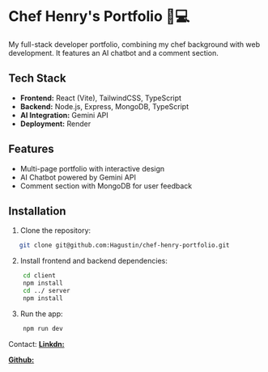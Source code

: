# Chef Henry's Portfolio 🍳💻

My full-stack developer portfolio, combining my chef background with web development. It features an AI chatbot and a comment section.

## Tech Stack

- **Frontend:** React (Vite), TailwindCSS, TypeScript
- **Backend:** Node.js, Express, MongoDB, TypeScript
- **AI Integration:** Gemini API
- **Deployment:** Render

## Features

- Multi-page portfolio with interactive design
- AI Chatbot powered by Gemini API
- Comment section with MongoDB for user feedback

## Installation

1. Clone the repository:
```bash
   git clone git@github.com:Hagustin/chef-henry-portfolio.git
```

2. Install frontend and backend dependencies:
``` bash
    cd client
    npm install
    cd ../ server
    npm install
```

3. Run the app:
``` bash
    npm run dev
```

Contact:
[**Linkdn:**](!https://www.linkedin.com/in/henry-agustin-40896374/)

[**Github:**](!https://github.com/Hagustin)


